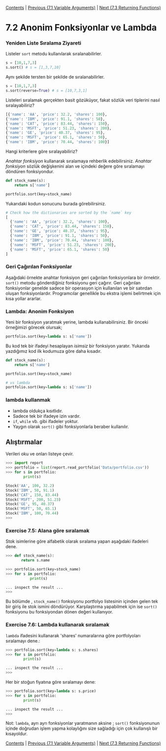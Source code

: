 [Contents](../Contents.md) \| [Previous (7.1 Variable Arguments)](01_Variable_arguments.md) \| [Next (7.3 Returning Functions)](03_Returning_functions.md)

# 7.2 Anonim Fonksiyonlar ve Lambda

### Yeniden Liste Sıralama Ziyareti

Listeler `sort` metodu kullanılarak sıralanabilirler.

```python
s = [10,1,7,3]
s.sort() # s = [1,3,7,10]
```

Aynı şekilde tersten bir şekilde de sıralanabilirler.

```python
s = [10,1,7,3]
s.sort(reverse=True) # s = [10,7,3,1]
```

Listeleri sıralamak gerçekten basit gözüküyor, fakat sözlük veri tiplerini nasıl sıralayabiliriz?

```python
[{'name': 'AA', 'price': 32.2, 'shares': 100},
{'name': 'IBM', 'price': 91.1, 'shares': 50},
{'name': 'CAT', 'price': 83.44, 'shares': 150},
{'name': 'MSFT', 'price': 51.23, 'shares': 200},
{'name': 'GE', 'price': 40.37, 'shares': 95},
{'name': 'MSFT', 'price': 65.1, 'shares': 50},
{'name': 'IBM', 'price': 70.44, 'shares': 100}]
```

Hangi kriterlere göre sıralayabiliriz?

*Anahtar fonksiyon* kullanarak sıralamaya rehberlik edebilirsiniz. *Anahtar fonksiyon* sözlük değişkenini alan ve içindeki değere göre sıralamayı döndüren fonksiyondur.

```python
def stock_name(s):
    return s['name']

portfolio.sort(key=stock_name)
```

Yukarıdaki kodun sonucunu burada görebilirsiniz.

```python
# Check how the dictionaries are sorted by the `name` key
[
  {'name': 'AA', 'price': 32.2, 'shares': 100},
  {'name': 'CAT', 'price': 83.44, 'shares': 150},
  {'name': 'GE', 'price': 40.37, 'shares': 95},
  {'name': 'IBM', 'price': 91.1, 'shares': 50},
  {'name': 'IBM', 'price': 70.44, 'shares': 100},
  {'name': 'MSFT', 'price': 51.23, 'shares': 200},
  {'name': 'MSFT', 'price': 65.1, 'shares': 50}
]
```

### Geri Çağırılan Fonksiyonlar

Aşağıdaki örnekte anahtar fonksiyon geri çağırılan fonksiyonlara bir örnektir. `sort()` metodu gönderdiğiniz fonksiyonu geri çağırır. Geri çağırılan fonksiyonlar genelde sadece bir operasyon için kullanılan ve bir satırdan oluşan fonksiyonlardır. Programcılar genellikle bu ekstra işlemi belirtmek için kısa yollar ararlar.

### Lambda: Anonim Fonksiyon

Yeni bir fonksiyon yaratmak yerine, lambda kullanabilirsiniz. Bir önceki örneğimizi görecek olursak;

```python
portfolio.sort(key=lambda s: s['name'])
```

Bu kod tek bir ifadeyi hesaplayan *isimsiz* bir fonksiyon yaratır. Yukarıda yazdığımız kod ilk kodumuza göre daha kısadır.

```python
def stock_name(s):
    return s['name']

portfolio.sort(key=stock_name)

# vs lambda
portfolio.sort(key=lambda s: s['name'])
```

### lambda kullanmak

* lambda oldukça kısıtlıdır.
* Sadece tek bir ifadeye izin vardır.
* `if`, `while` vb. gibi ifadeler yoktur.
* Yaygın olarak `sort()` gibi fonksiyonlarla beraber kullanılır.

## Alıştırmalar

Verileri oku ve onları listeye çevir.

```python
>>> import report
>>> portfolio = list(report.read_portfolio('Data/portfolio.csv'))
>>> for s in portfolio:
        print(s)

Stock('AA', 100, 32.2)
Stock('IBM', 50, 91.1)
Stock('CAT', 150, 83.44)
Stock('MSFT', 200, 51.23)
Stock('GE', 95, 40.37)
Stock('MSFT', 50, 65.1)
Stock('IBM', 100, 70.44)
>>>
```

### Exercise 7.5: Alana göre sıralamak

Stok isimlerine göre alfabetik olarak sıralama yapan aşağıdaki ifadeleri dene.

```python
>>> def stock_name(s):
       return s.name

>>> portfolio.sort(key=stock_name)
>>> for s in portfolio:
           print(s)

... inspect the result ...
>>>
```

Bu bölümde , `stock_name()` fonksiyonu portfolyo listesinin içinden gelen tek bir giriş ile stok ismini döndürüyor. Karşılaştırma yapabilmek için ise `sort()` fonksiyonu bu fonksiyondan dönen değeri kullanıyor.

### Exercise 7.6: Lambda kullanarak sıralamak

`lambda` ifadesini kullanarak 'shares' numaralarına göre portfolyoları sıralamayı dene.:

```python
>>> portfolio.sort(key=lambda s: s.shares)
>>> for s in portfolio:
        print(s)

... inspect the result ...
>>>
```

Her bir stoğun fiyatına göre sıralamayı dene:

```python
>>> portfolio.sort(key=lambda s: s.price)
>>> for s in portfolio:
        print(s)

... inspect the result ...
>>>
```

Not: `lambda`, ayrı ayrı fonksiyonlar yaratmanın aksine ; `sort()` fonksiyonunun içinde doğrudan işlem yapma kolaylığını size sağladığı için çok kullanışlı bir kısayoldur.

[Contents](../Contents.md) \| [Previous (7.1 Variable Arguments)](01_Variable_arguments.md) \| [Next (7.3 Returning Functions)](03_Returning_functions.md)